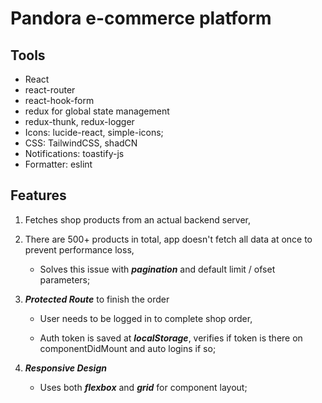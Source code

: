 # Pandora e-commerce platform

## Tools
  - React
  - react-router
  - react-hook-form
  - redux for global state management
  - redux-thunk, redux-logger
  - Icons: lucide-react, simple-icons;
  - CSS: TailwindCSS, shadCN
  - Notifications: toastify-js
  - Formatter: eslint

## Features
  1. Fetches shop products from an actual backend server,
  
  2. There are 500+ products in total, app doesn't fetch all data at once to prevent performance loss,

     - Solves this issue with ***pagination*** and default limit / ofset parameters;
  
  3. ***Protected Route*** to finish the order

     - User needs to be logged in to complete shop order,

     - Auth token is saved at ***localStorage***, verifies if token is there on componentDidMount and auto logins if so;
  
  4. ***Responsive Design***

     - Uses both ***flexbox*** and ***grid*** for component layout;
  
